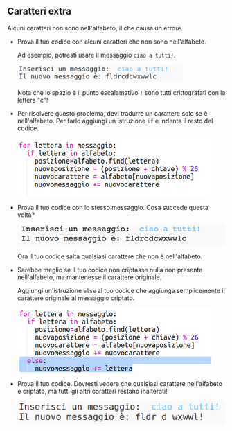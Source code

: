 ## Caratteri extra

Alcuni caratteri non sono nell'alfabeto, il che causa un errore.

+ Prova il tuo codice con alcuni caratteri che non sono nell'alfabeto.
    
    Ad esempio, potresti usare il messaggio `ciao a tutti!`.
    
    ![screenshot](images/messages-extra-characters.png)
    
    Nota che lo spazio e il punto escalamativo `!` sono tutti crittografati con la lettera "c"!

+ Per risolvere questo problema, devi tradurre un carattere solo se è nell'alfabeto. Per farlo aggiungi un istruzione `if` e indenta il resto del codice.
    
    ![screenshot](images/messages-if.png)

+ Prova il tuo codice con lo stesso messaggio. Cosa succede questa volta?
    
    ![screenshot](images/messages-if-test.png)
    
    Ora il tuo codice salta qualsiasi carattere che non è nell'alfabeto.

+ Sarebbe meglio se il tuo codice non criptasse nulla non presente nell'alfabeto, ma mantenesse il carattere originale.
    
    Aggiungi un'istruzione `else` al tuo codice che aggiunga semplicemente il carattere originale al messaggio criptato.
    
    ![screenshot](images/messages-else.png)

+ Prova il tuo codice. Dovresti vedere che qualsiasi carattere nell'alfabeto è criptato, ma tutti gli altri caratteri restano inalterati!
    
    ![screenshot](images/messages-else-test.png)